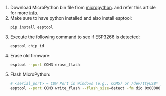 1. Download MicroPython bin file from [micropython](https://micropython.org/download/ESP8266_GENERIC/). and refer this article for more [info](https://www.embedded-robotics.com/esp8266-micropython/).
2. Make sure to have python installed and also install esptool:
    ```bash
    pip install esptool
    ```
3. Execute the following command to see if ESP3266 is detected:
    ```bash
    esptool chip_id
    ```
4. Erase old firmware:
    ```bash
    esptool --port COM3 erase_flash
    ```
5. Flash MicroPython:
    ```bash
    # <serial_port> = COM Port in Windows (e.g., COM5) or /dev/ttyUSB* port in Linux (e.g., /dev/ttyUSB0)
    esptool --port COM3 write_flash --flash_size=detect -fm dio 0x00000 ESP8266_GENERIC-20240222-v1.24.2.bin
    ```